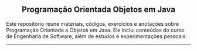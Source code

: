 <h2 align="center">Programação Orientada Objetos em Java</h2>

Este repositório reúne materiais, códigos, exercícios e anotações sobre Programação Orientada a Objetos em Java. Ele inclui conteúdos do curso de Engenharia de Software, além de estudos e experimentações pessoais.

---

